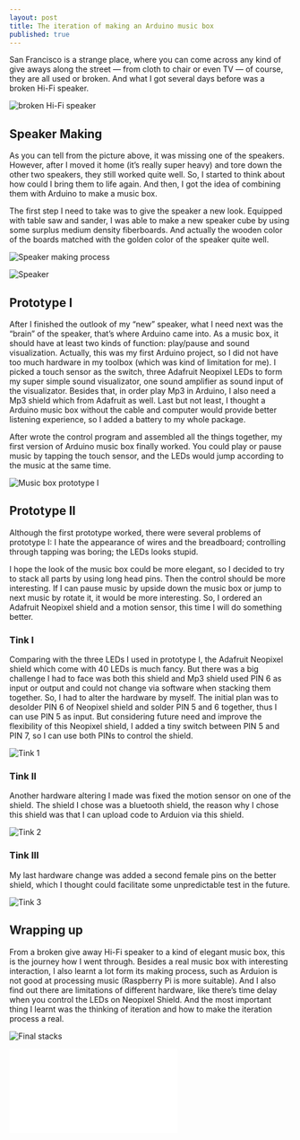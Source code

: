 ```yaml
---
layout: post
title: The iteration of making an Arduino music box
published: true
---
```

San Francisco is a strange place, where you can come across any kind of give aways along the street — from cloth to chair or even TV — of course, they are all used or broken. And what I got several days before was a broken Hi-Fi speaker.

<p><img src="/images/compressed/blog/2014-12-11/1.jpg" title="broken Hi-Fi speaker"></p>

## Speaker Making

As you can tell from the picture above, it was missing one of the speakers. However, after I moved it home (it’s really super heavy) and tore down the other two speakers, they still worked quite well. So, I started to think about how could I bring them to life again. And then, I got the idea of combining them with Arduino to make a music box.

The first step I need to take was to give the speaker a new look. Equipped with table saw and sander, I was able to make a new speaker cube by using some surplus medium density fiberboards. And actually the wooden color of the boards matched with the golden color of the speaker quite well.

<p class="full-width"><img src="/images/compressed/blog/2014-12-11/2.jpg" title="Speaker making process"></p>

<p><img src="/images/compressed/blog/2014-12-11/3.jpg" title="Speaker"></p>

## Prototype I

After I finished the outlook of my “new” speaker, what I need next was the “brain” of the speaker, that’s where Arduino came into. As a music box, it should have at least two kinds of function: play/pause and sound visualization. Actually, this was my first Arduino project, so I did not have too much hardware in my toolbox (which was kind of limitation for me). I picked a touch sensor as the switch, three Adafruit Neopixel LEDs to form my super simple sound visualizator, one sound amplifier as sound input of the visualizator. Besides that, in order play Mp3 in Arduino, I also need a Mp3 shield which from Adafruit as well. Last but not least, I thought a Arduino music box without the cable and computer would provide better listening experience, so I added a battery to my whole package.

After wrote the control program and assembled all the things together, my first version of Arduino music box finally worked. You could play or pause music by tapping the touch sensor, and the LEDs would jump according to the music at the same time.

<p class="full-width"><img src="/images/compressed/blog/2014-12-11/4.jpg" title="Music box prototype I"></p>

## Prototype II

Although the first prototype worked, there were several problems of prototype I: I hate the appearance of wires and the breadboard; controlling through tapping was boring; the LEDs looks stupid.

I hope the look of the music box could be more elegant, so I decided to try to stack all parts by using long head pins. Then the control should be more interesting. If I can pause music by upside down the music box or jump to next music by rotate it, it would be more interesting. So, I ordered an Adafruit Neopixel shield and a motion sensor, this time I will do something better.

### Tink I
Comparing with the three LEDs I used in prototype I, the Adafruit Neopixel shield which come with 40 LEDs is much fancy. But there was a big challenge I had to face was both this shield and Mp3 shield used PIN 6 as input or output and could not change via software when stacking them together. So, I had to alter the hardware by myself. The initial plan was to desolder PIN 6 of Neopixel shield and solder PIN 5 and 6 together, thus I can use PIN 5 as input. But considering future need and improve the flexibility of this Neopixel shield, I added a tiny switch between PIN 5 and PIN 7, so I can use both PINs to control the shield.

<p class="full-width"><img src="/images/compressed/blog/2014-12-11/5.jpg" title="Tink 1"></p>

### Tink II
Another hardware altering I made was fixed the motion sensor on one of the shield. The shield I chose was a bluetooth shield, the reason why I chose this shield was that I can upload code to Arduion via this shield.

<p class="full-width"><img src="/images/compressed/blog/2014-12-11/6.jpg" title="Tink 2"></p>

### Tink III
My last hardware change was added a second female pins on the better shield, which I thought could facilitate some unpredictable test in the future.

<p class="full-width"><img src="/images/compressed/blog/2014-12-11/7.jpg" title="Tink 3"></p>

## Wrapping up
From a broken give away Hi-Fi speaker to a kind of elegant music box, this is the journey how I went through. Besides a real music box with interesting interaction, I also learnt a lot form its making process, such as Arduion is not good at processing music (Raspberry Pi is more suitable). And I also find out there are limitations of different hardware, like there’s time delay when you control the LEDs on Neopixel Shield. And the most important thing I learnt was the thinking of iteration and how to make the iteration process a real.

<p class="full-width"><img src="/images/compressed/blog/2014-12-11/8.jpg" title="Final stacks"></p>

<div class="outside-sources">
<iframe src="//player.vimeo.com/video/114397511?title=0&amp;byline=0&amp;portrait=0&amp;color=b5e285" frameborder="0" webkitallowfullscreen mozallowfullscreen allowfullscreen></iframe>
</div>
